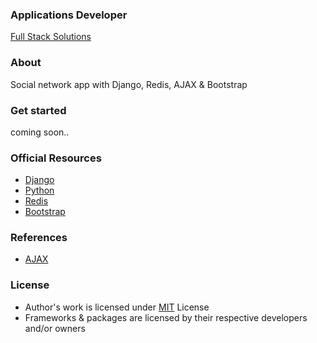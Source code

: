 ### Applications Developer
[Full Stack Solutions](https://github.com/applicationsdev?tab=repositories)

### About
Social network app with Django, Redis, AJAX & Bootstrap

### Get started
coming soon..

### Official Resources
- [Django](https://www.djangoproject.com/)
- [Python](https://www.python.org/)
- [Redis](https://redis.io/)
- [Bootstrap](http://getbootstrap.com/)

### References
- [AJAX](https://developer.mozilla.org/en-US/docs/Web/Guide/AJAX/Getting_Started)

### License
- Author's work is licensed under [MIT](https://opensource.org/licenses/MIT) License
- Frameworks & packages are licensed by their respective developers and/or owners
